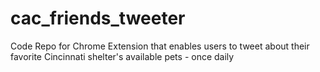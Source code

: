 # cac_friends_tweeter
Code Repo for Chrome Extension that enables users to tweet about their favorite Cincinnati shelter's available pets - once daily
